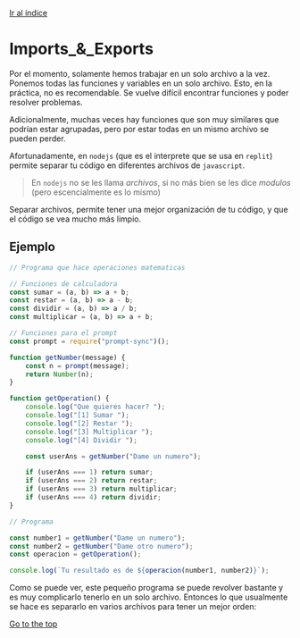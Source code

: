[Ir al índice](indice.md)

# Imports\_&_Exports

Por el momento, solamente hemos trabajar en un solo archivo a la vez. Ponemos todas las funciones y variables en un solo archivo. Esto, en la práctica, no es recomendable. Se vuelve difícil encontrar funciones y poder resolver problemas.

Adicionalmente, muchas veces hay funciones que son muy similares que podrían estar agrupadas, pero por estar todas en un mismo archivo se pueden perder.

Afortunadamente, en `nodejs` (que es el interprete que se usa en `replit`) permite separar tu código en diferentes archivos de `javascript`.

> En `nodejs` no se les llama _archivos_, si no más bien se les dice _modulos_ (pero escencialmente es lo mismo)

Separar archivos, permite tener una mejor organización de tu código, y que el código se vea mucho más limpio.

## Ejemplo

```javascript
// Programa que hace operaciones matematicas

// Funciones de calculadora
const sumar = (a, b) => a + b;
const restar = (a, b) => a - b;
const dividir = (a, b) => a / b;
const multiplicar = (a, b) => a + b;

// Funciones para el prompt
const prompt = require("prompt-sync")();

function getNumber(message) {
	const n = prompt(message);
	return Number(n);
}

function getOperation() {
	console.log("Que quieres hacer? ");
	console.log("[1] Sumar ");
	console.log("[2] Restar ");
	console.log("[3] Multiplicar ");
	console.log("[4] Dividir ");

	const userAns = getNumber("Dame un numero");

	if (userAns === 1) return sumar;
	if (userAns === 2) return restar;
	if (userAns === 3) return multiplicar;
	if (userAns === 4) return dividir;
}

// Programa

const number1 = getNumber("Dame un numero");
const number2 = getNumber("Dame otro numero");
const operacion = getOperation();

console.log(`Tu resultado es de ${operacion(number1, number2)}`);
```

Como se puede ver, este pequeño programa se puede revolver bastante y es muy complicarlo tenerlo en un solo archivo. Entonces lo que usualmente se hace es separarlo en varios archivos para tener un mejor orden:

[Go to the top](#Imports_&_Exports)
